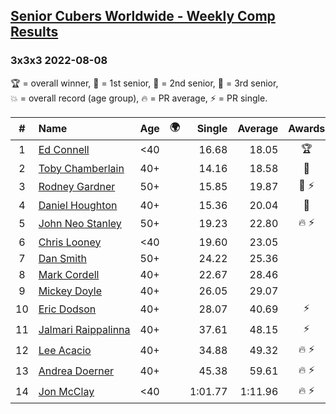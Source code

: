 <style>table {white-space: nowrap;}</style>
<link rel="stylesheet" type="text/css" href="/scw-comp/css/flags.css" />

## [Senior Cubers Worldwide - Weekly Comp Results](/scw-comp/results/)
### 3x3x3 2022-08-08

<span style="white-space: nowrap;">🏆 = overall winner</span>, <span style="white-space: nowrap;">🥇 = 1st senior</span>, <span style="white-space: nowrap;">🥈 = 2nd senior</span>, <span style="white-space: nowrap;">🥉 = 3rd senior</span>, <span style="white-space: nowrap;">💥 = overall record (age group)</span>, <span style="white-space: nowrap;">🔥 = PR average</span>, <span style="white-space: nowrap;">⚡ = PR single</span>.

| # | Name | Age | 🌍 | Single | Average | Awards | Solve 1 | Solve 2 | Solve 3 | Solve 4 | Solve 5 | Video |
| :--: | :-- | :--: | :--: | --: | --: | :--: | --: | --: | --: | --: | --: | :-- |
| 1 | [Ed Connell](../../persons/ed_connell/333.md) | <40 | <i class="flag flag-IE" /> | 16.68 | 18.05 | 🏆 | 18.31 | 17.92 | 16.68 | 17.92 | 19.91 | [Desktop](https://www.facebook.com/events/825089031814345/permalink/828350898154825) / [Mobile](https://m.facebook.com/events/825089031814345?view=permalink&id=828350898154825) |
| 2 | [Toby Chamberlain](../../persons/toby_chamberlain/333.md) | 40+ | <i class="flag flag-AU" /> | 14.16 | 18.58 | 🥇 | 17.92 | 19.55 | 14.16 | 23.56 | 18.28 | [Desktop](https://www.facebook.com/520891933/videos/609258353944624) / [Mobile](https://m.facebook.com/520891933/videos/609258353944624) |
| 3 | [Rodney Gardner](../../persons/rodney_gardner/333.md) | 50+ | <i class="flag flag-US" /> | 15.85 | 19.87 | 🥈 ⚡ | 23.76 | 19.54 | 15.85 | 19.83 | 20.24 | [Desktop](https://www.facebook.com/events/825089031814345/permalink/832291451094103) / [Mobile](https://m.facebook.com/events/825089031814345?view=permalink&id=832291451094103) |
| 4 | [Daniel Houghton](../../persons/daniel_houghton/333.md) | 40+ | <i class="flag flag-CH" /> | 15.36 | 20.04 | 🥉 | 28.67 | 16.45 | 15.36 | 26.68 | 17.00 | [Desktop](https://www.facebook.com/events/825089031814345/permalink/830703287919586) / [Mobile](https://m.facebook.com/events/825089031814345?view=permalink&id=830703287919586) |
| 5 | [John Neo Stanley](../../persons/john_neo_stanley/333.md) | 50+ | <i class="flag flag-GB" /> | 19.23 | 22.80 | 🔥 ⚡ | 22.54 | 23.45 | 19.23 | 22.42 | 28.39 | [Desktop](https://www.facebook.com/events/825089031814345/permalink/826320908357824) / [Mobile](https://m.facebook.com/events/825089031814345?view=permalink&id=826320908357824) |
| 6 | [Chris Looney](../../persons/chris_looney/333.md) | <40 | <i class="flag flag-US" /> | 19.60 | 23.05 |  | 25.38 | 26.09 | 19.60 | 21.90 | 21.86 | [Desktop](https://www.facebook.com/chris.looney/videos/641971087049970) / [Mobile](https://m.facebook.com/chris.looney/videos/641971087049970) |
| 7 | [Dan Smith](../../persons/dan_smith/333.md) | 50+ | <i class="flag flag-US" /> | 24.22 | 25.36 |  | 26.56 | 26.90 | 24.22 | 24.92 | 24.59 | [Desktop](https://www.facebook.com/events/825089031814345/permalink/827256258264289) / [Mobile](https://m.facebook.com/events/825089031814345?view=permalink&id=827256258264289) |
| 8 | [Mark Cordell](../../persons/mark_cordell/333.md) | 40+ | <i class="flag flag-US" /> | 22.67 | 28.46 |  | 31.41 | 26.25 | 27.72 | 33.02 | 22.67 | [Desktop](https://www.facebook.com/events/825089031814345/permalink/833534290969819) / [Mobile](https://m.facebook.com/events/825089031814345?view=permalink&id=833534290969819) |
| 9 | [Mickey Doyle](../../persons/mickey_doyle/333.md) | 40+ | <i class="flag flag-US" /> | 26.05 | 29.07 |  | 33.17 | 26.05 | 27.28 | 26.75 | 59.74 | [Desktop](https://www.facebook.com/events/825089031814345/permalink/830591697930745) / [Mobile](https://m.facebook.com/events/825089031814345?view=permalink&id=830591697930745) |
| 10 | [Eric Dodson](../../persons/eric_dodson/333.md) | 40+ | <i class="flag flag-US" /> | 28.07 | 40.69 | ⚡ | 39.23 | 47.49 | 28.07 | 35.35 | DNF | [Desktop](https://www.facebook.com/events/825089031814345/permalink/833562460967002) / [Mobile](https://m.facebook.com/events/825089031814345?view=permalink&id=833562460967002) |
| 11 | [Jalmari Raippalinna](../../persons/jalmari_raippalinna/333.md) | 40+ | | 37.61 | 48.15 | ⚡ | 49.03 | 50.73 | 44.68 | 37.61 | 1:15.36 | [Desktop](https://www.facebook.com/statikbuzz/videos/1057786128269322) / [Mobile](https://m.facebook.com/statikbuzz/videos/1057786128269322) |
| 12 | [Lee Acacio](../../persons/lee_acacio/333.md) | 40+ | | 34.88 | 49.32 | 🔥 ⚡ | 49.80 | 58.63 | 54.46 | 34.88 | 43.70 | [Desktop](https://www.facebook.com/events/825089031814345/permalink/833627080960540) / [Mobile](https://m.facebook.com/events/825089031814345?view=permalink&id=833627080960540) |
| 13 | [Andrea Doerner](../../persons/andrea_doerner/333.md) | 40+ | | 45.38 | 59.61 | 🔥 ⚡ | 49.46 | 45.38 | 1:12.49 | 56.88 | 1:15.10 | [Desktop](https://www.facebook.com/events/825089031814345/permalink/832784797711435) / [Mobile](https://m.facebook.com/events/825089031814345?view=permalink&id=832784797711435) |
| 14 | [Jon McClay](../../persons/jon_mcclay/333.md) | <40 | | 1:01.77 | 1:11.96 | 🔥 ⚡ | 1:01.77 | 1:07.68 | 1:22.91 | 1:05.29 | 1:40.30 | [Desktop](https://www.facebook.com/events/825089031814345/permalink/832960054360576) / [Mobile](https://m.facebook.com/events/825089031814345?view=permalink&id=832960054360576) |

<!-- Global site tag (gtag.js) - Google Analytics -->
<script async src="https://www.googletagmanager.com/gtag/js?id=UA-86348435-3"></script>
<script>window.dataLayer = window.dataLayer || []; function gtag() {dataLayer.push(arguments);} gtag('js', new Date()); gtag('config', 'UA-86348435-3');</script>
